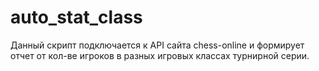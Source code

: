 # auto_stat_class

Данный скрипт подключается к API сайта chess-online и формирует отчет от кол-ве игроков в разных игровых классах турнирной серии.
